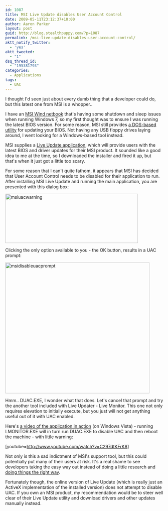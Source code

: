 ```yaml
---
id: 1087
title: MSI Live Update disables User Account Control
date: 2009-05-11T23:12:37+10:00
author: Aaron Parker
layout: post
guid: http://blog.stealthpuppy.com/?p=1087
permalink: /msi-live-update-disables-user-account-control/
aktt_notify_twitter:
  - 'yes'
aktt_tweeted:
  - "1"
dsq_thread_id:
  - "195381793"
categories:
  - Applications
tags:
  - UAC
---
```

I thought I'd seen just about every dumb thing that a developer could do, but this latest one from MSI is a whopper..

I have an [MSI Wind netbook](http://uk.msi.com/index.php?func=proddesc&prod_no=1415&maincat_no=135&cat2_no=551) that's having some shutdown and sleep issues when running Windows 7, so my first thought was to ensure I was running the latest BIOS version. For some reason, MSI still provides [a DOS-based utility](http://www.msicomputer.com/support/BIOS_AMI.asp) for updating your BIOS. Not having any USB floppy drives laying around, I went looking for a Windows-based tool instead.

MSI supplies a [Live Update application](http://www.msi.com/index.php?func=html&name=liveupdate_series), which will provide users with the latest BIOS and driver updates for their MSI product. It sounded like a good idea to me at the time, so I downloaded the installer and fired it up, but that's when it just got a little too scary.

For some reason that I can't quite fathom, it appears that MSI has decided that User Account Control needs to be disabled for their application to run. After installing MSI Live Update and running the main application, you are presented with this dialog box:

<img class="alignnone size-full wp-image-1088" title="msiuacwarning" src="http://stealthpuppy.com/wp-content/uploads/2009/05/msiuacwarning.png" alt="msiuacwarning" width="423" height="157" srcset="https://stealthpuppy.com/wp-content/uploads/2009/05/msiuacwarning.png 423w, https://stealthpuppy.com/wp-content/uploads/2009/05/msiuacwarning-150x55.png 150w, https://stealthpuppy.com/wp-content/uploads/2009/05/msiuacwarning-300x111.png 300w" sizes="(max-width: 423px) 100vw, 423px" /> 

Clicking the only option available to you - the OK button, results in a UAC prompt:

<img class="alignnone size-full wp-image-1089" title="msidisableuacprompt" src="http://stealthpuppy.com/wp-content/uploads/2009/05/msidisableuacprompt.png" alt="msidisableuacprompt" width="460" height="417" srcset="https://stealthpuppy.com/wp-content/uploads/2009/05/msidisableuacprompt.png 460w, https://stealthpuppy.com/wp-content/uploads/2009/05/msidisableuacprompt-150x135.png 150w, https://stealthpuppy.com/wp-content/uploads/2009/05/msidisableuacprompt-300x271.png 300w" sizes="(max-width: 460px) 100vw, 460px" /> 

Hmm.. DUAC.EXE, I wonder what that does. Let's cancel that prompt and try the another tool included with Live Updater - Live Monitor. This one not only requires elevation to initially execute, but you just will not get anything useful out of it with UAC enabled.

Here's [a video of the application in action](http://www.youtube.com/watch?v=C297dtKFrK8) (on Windows Vista) - running LMONITOR.EXE will in turn run DUAC.EXE to disable UAC and then reboot the machine - with little warning:

[youtube=http://www.youtube.com/watch?v=C297dtKFrK8]

Not only is this a sad indictment of MSI's support tool, but this could potentially put many of their users at risk. It's a real shame to see developers taking the easy way out instead of doing a little research and [doing things the right way](http://msdn.microsoft.com/en-us/magazine/cc163486.aspx).

Fortunately though, the online version of Live Update (which is really just an ActiveX implementation of the installed version) does not attempt to disable UAC. If you own an MSI product, my recommendation would be to steer well clear of their Live Update utility and download drivers and other updates manually instead.